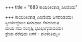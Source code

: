 +++
title = "883 ಕಾಯಂಕಿಂತಾತ್ಮ ಪಿರಿದೆಂದು"

+++
ಕಾಯಂಕಿಂತಾತ್ಮ ಪಿರಿದೆಂದು ಜನವರಿತಂದು।  
ಸ್ವೀಯೇಚ್ಛೆಯಿಂ ಸಮಾಧಾನ ಕೆಡದಂದು॥  
ದಾಯ ಸಮ ಸಂಸೃಷ್ಟಿ ಭೂಭಾಗ್ಯವಾದಂದು।  
ಶ್ರೇಯ ನೆರೆವುದು ಜಗಕೆ - ಮಂಕುತಿಮ್ಮ॥  
